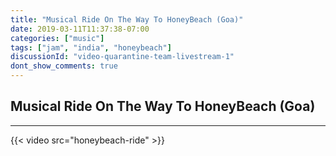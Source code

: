 ```yaml
---
title: "Musical Ride On The Way To HoneyBeach (Goa)"
date: 2019-03-11T11:37:38-07:00
categories: ["music"]
tags: ["jam", "india", "honeybeach"]
discussionId: "video-quarantine-team-livestream-1"
dont_show_comments: true
---
```


## Musical Ride On The Way To HoneyBeach (Goa)

----

{{< video src="honeybeach-ride" >}}